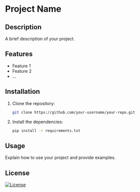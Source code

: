 # Project Name



## Description

A brief description of your project.

## Features

- Feature 1
- Feature 2
- ...

## Installation

1. Clone the repository:

    ```bash
    git clone https://github.com/your-username/your-repo.git
    ```

2. Install the dependencies:

    ```bash
    pip install -r requirements.txt
    ```

## Usage

Explain how to use your project and provide examples.

## License

[![License](https://img.shields.io/badge/license-MIT-blue.svg)](LICENSE)